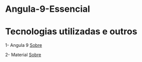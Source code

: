 # Angula-9-Essencial

# Tecnologias utilizadas e outros

 1- Angula 9 [Sobre](https://angular.io/)
 
 2- Material [Sobre](https://material.angular.io/)
 
